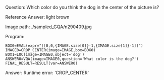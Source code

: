 Question: Which color do you think the dog in the center of the picture is?

Reference Answer: light brown

Image path: ./sampled_GQA/n290409.jpg

Program:

```
BOX0=EVAL(expr="[[0,0,{IMAGE.size[0]}-1,{IMAGE.size[1]}-1]]")
IMAGE0=CROP_CENTER(image=IMAGE,box=BOX0)
BOX1=LOC(image=IMAGE0,object='dog')
ANSWER0=VQA(image=IMAGE0,question='What color is the dog?')
FINAL_RESULT=RESULT(var=ANSWER0)
```
Answer: Runtime error: 'CROP_CENTER'

